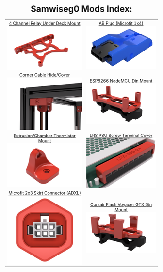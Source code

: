 <h1 align="center">Samwiseg0 Mods Index:</h1>
<table align="center">
  <tr>
    <td align="center"><a href="./4channel_relay_under_deck_mount">4 Channel Relay Under Deck Mount<br><img src="./4channel_relay_under_deck_mount/Images/4channel_relay_under_deck_mount.png" alt="1" width=300px></a></td>
    <td align="center"><a href="./ab_plug_microfit_1x4">AB Plug (Microfit 1x4)<br><img src="./ab_plug_microfit_1x4/Images/ab_microfit_1x4_pme.png" alt="1" width=300px></a></td>
   </tr>
   <tr>
    <td align="center"><a href="./corner_cable_hide">Corner Cable Hide/Cover<br><img src="./corner_cable_hide/Images/[a]_top_corner_cable_hide.png" alt="1" width=300px></a></td>
    <td align="center"><a href="./esp8266_nodemcu_din_mount">ESP8266 NodeMCU Din Mount<br><img src="./esp8266_nodemcu_din_mount/Images/esp8266_nodemcu_din_mount.png" alt="1" width=300px></a></td>
  </tr>
     <tr>
    <td align="center"><a href="./extrusion_thermistor_mount">Extrusion/Chamber Thermistor Mount<br><img src="./extrusion_thermistor_mount/Images/extrusion_thermistor_holder.png" alt="1" width=300px></a></td>
    <td align="center"><a href="./lrs_screw_terminal_cover">LRS PSU Screw Terminal Cover<br><img src="./lrs_screw_terminal_cover/Images/lrs_200_screw_terminal_cover.png" alt="1" width=300px></a></td>
  </tr>
     <tr>
    <td align="center"><a href="./microfit_2x3_skirt_connector_adxl">Microfit 2x3 Skirt Connector (ADXL)<br><img src="./microfit_2x3_skirt_connector_adxl/Images/[a]_microfit_2x3_skirt_connector_adxl.png" alt="1" width=300px></a></td>
    <td align="center"><a href="./voyager_gtx_din_mount">Corsair Flash Voyager GTX Din Mount<br><img src="./voyager_gtx_din_mount/Images/voyager_gtx_din_mount.png" alt="1" width=300px></a></td>
  </tr>
  </table>
